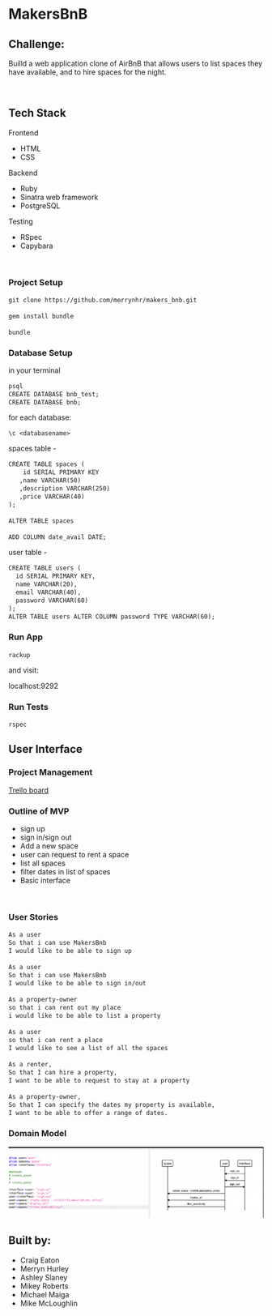 MakersBnB
=================
Challenge:
 -------
Builld a web application clone of AirBnB that allows users to list spaces they have available, and to hire spaces for the night.

<p>&nbsp;</p>

## Tech Stack
Frontend
* HTML
* CSS

Backend
* Ruby
* Sinatra web framework
* PostgreSQL

Testing
* RSpec
* Capybara 
<p>&nbsp;</p>


### Project Setup
```
git clone https://github.com/merrynhr/makers_bnb.git

gem install bundle

bundle
```
### Database Setup

in your terminal
```
psql
CREATE DATABASE bnb_test;
CREATE DATABASE bnb;
```
for each database: 
```
\c <databasename>
```
spaces table -

```
CREATE TABLE spaces (
    id SERIAL PRIMARY KEY
   ,name VARCHAR(50)
   ,description VARCHAR(250)
   ,price VARCHAR(40)
);

ALTER TABLE spaces

ADD COLUMN date_avail DATE;
```
user table -
```
CREATE TABLE users (
  id SERIAL PRIMARY KEY,
  name VARCHAR(20),
  email VARCHAR(40),
  password VARCHAR(60)
);
ALTER TABLE users ALTER COLUMN password TYPE VARCHAR(60);
```

### Run App

```
rackup
```
and visit:

localhost:9292

### Run Tests
```
rspec
```
## User Interface 



### Project Management

<a href="https://trello.com/b/0tNUI2iX/toomanymichaels">Trello board</a>


### Outline of MVP

* sign up
* sign in/sign out
* Add a new space
* user can request to rent a space
* list all spaces
* filter dates in list of spaces
* Basic interface

<p>&nbsp;</p>

### User Stories
```
As a user
So that i can use MakersBnb
I would like to be able to sign up

As a user
So that i can use MakersBnb
I would like to be able to sign in/out

As a property-owner
so that i can rent out my place
i would like to be able to list a property 

As a user
so that i can rent a place
I would like to see a list of all the spaces

As a renter,
So that I can hire a property,
I want to be able to request to stay at a property

As a property-owner,
So that I can specify the dates my property is available,
I want to be able to offer a range of dates.
```


### Domain Model

![Domain](images/domain.png)



## Built by:

* Craig Eaton
* Merryn Hurley
* Ashley Slaney 
* Mikey Roberts
* Michael Maiga
* Mike McLoughlin



